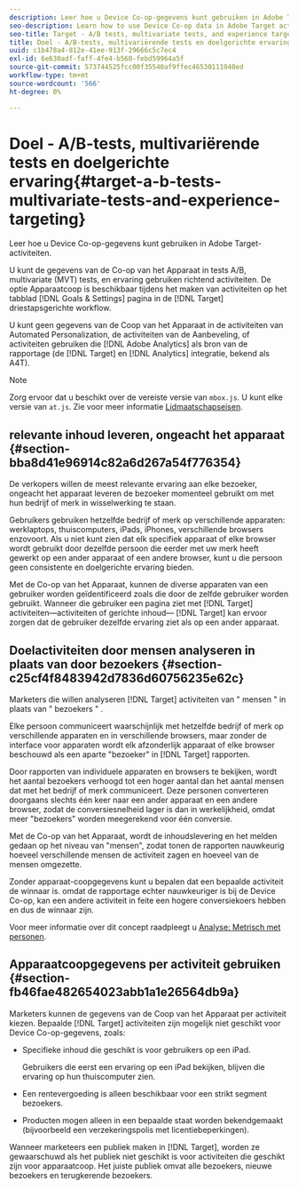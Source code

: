 ```yaml
---
description: Leer hoe u Device Co-op-gegevens kunt gebruiken in Adobe Target-activiteiten.
seo-description: Learn how to use Device Co-op data in Adobe Target activities.
seo-title: Target - A/B tests, multivariate tests, and experience targeting
title: Doel - A/B-tests, multivariërende tests en doelgerichte ervaring
uuid: c1b478a4-812e-41ee-913f-29666c5c7ec4
exl-id: 6e630adf-faff-4fe4-b560-febd59964a5f
source-git-commit: 573744525fcc00f35540af9ffec46530111940ed
workflow-type: tm+mt
source-wordcount: '566'
ht-degree: 0%

---
```


# Doel - A/B-tests, multivariërende tests en doelgerichte ervaring{#target-a-b-tests-multivariate-tests-and-experience-targeting}

Leer hoe u Device Co-op-gegevens kunt gebruiken in Adobe Target-activiteiten.

U kunt de gegevens van de Co-op van het Apparaat in tests A/B, multivariate (MVT) tests, en ervaring gebruiken richtend activiteiten. De optie Apparaatcoop is beschikbaar tijdens het maken van activiteiten op het tabblad [!DNL Goals & Settings] pagina in de [!DNL Target] driestapsgerichte workflow.

U kunt geen gegevens van de Coop van het Apparaat in de activiteiten van Automated Personalization, de activiteiten van de Aanbeveling, of activiteiten gebruiken die [!DNL Adobe Analytics] als bron van de rapportage (de [!DNL Target] en [!DNL Analytics] integratie, bekend als A4T).

>[!NOTE]
>
>Zorg ervoor dat u beschikt over de vereiste versie van `mbox.js`. U kunt elke versie van `at.js`. Zie voor meer informatie [Lidmaatschapseisen](../about/requirements.md#concept-31d3d165d22546afbedf023d32ad3a43).

## relevante inhoud leveren, ongeacht het apparaat {#section-bba8d41e96914c82a6d267a54f776354}

De verkopers willen de meest relevante ervaring aan elke bezoeker, ongeacht het apparaat leveren de bezoeker momenteel gebruikt om met hun bedrijf of merk in wisselwerking te staan.

Gebruikers gebruiken hetzelfde bedrijf of merk op verschillende apparaten: werklaptops, thuiscomputers, iPads, iPhones, verschillende browsers enzovoort. Als u niet kunt zien dat elk specifiek apparaat of elke browser wordt gebruikt door dezelfde persoon die eerder met uw merk heeft gewerkt op een ander apparaat of een andere browser, kunt u die persoon geen consistente en doelgerichte ervaring bieden.

Met de Co-op van het Apparaat, kunnen de diverse apparaten van een gebruiker worden geïdentificeerd zoals die door de zelfde gebruiker worden gebruikt. Wanneer die gebruiker een pagina ziet met [!DNL Target] activiteiten—activiteiten of gerichte inhoud— [!DNL Target] kan ervoor zorgen dat de gebruiker dezelfde ervaring ziet als op een ander apparaat.

## Doelactiviteiten door mensen analyseren in plaats van door bezoekers {#section-c25cf4f8483942d7836d60756235e62c}

Marketers die willen analyseren [!DNL Target] activiteiten van &quot; mensen &quot; in plaats van &quot; bezoekers &quot; .

Elke persoon communiceert waarschijnlijk met hetzelfde bedrijf of merk op verschillende apparaten en in verschillende browsers, maar zonder de interface voor apparaten wordt elk afzonderlijk apparaat of elke browser beschouwd als een aparte &quot;bezoeker&quot; in [!DNL Target] rapporten.

Door rapporten van individuele apparaten en browsers te bekijken, wordt het aantal bezoekers verhoogd tot een hoger aantal dan het aantal mensen dat met het bedrijf of merk communiceert. Deze personen converteren doorgaans slechts één keer naar een ander apparaat en een andere browser, zodat de conversiesnelheid lager is dan in werkelijkheid, omdat meer &quot;bezoekers&quot; worden meegerekend voor één conversie.

Met de Co-op van het Apparaat, wordt de inhoudslevering en het melden gedaan op het niveau van &quot;mensen&quot;, zodat tonen de rapporten nauwkeurig hoeveel verschillende mensen de activiteit zagen en hoeveel van de mensen omgezette.

Zonder apparaat-coopgegevens kunt u bepalen dat een bepaalde activiteit de winnaar is. omdat de rapportage echter nauwkeuriger is bij de Device Co-op, kan een andere activiteit in feite een hogere conversiekoers hebben en dus de winnaar zijn.

Voor meer informatie over dit concept raadpleegt u [Analyse: Metrisch met personen](../other-solutions/people.md#concept-8c57cd3904974e078d7fbf84ac9c2d63).

## Apparaatcoopgegevens per activiteit gebruiken {#section-fb46fae482654023abb1a1e26564db9a}

Marketers kunnen de gegevens van de Coop van het Apparaat per activiteit kiezen. Bepaalde [!DNL Target] activiteiten zijn mogelijk niet geschikt voor Device Co-op-gegevens, zoals:

* Specifieke inhoud die geschikt is voor gebruikers op een iPad.

   Gebruikers die eerst een ervaring op een iPad bekijken, blijven die ervaring op hun thuiscomputer zien.

* Een rentevergoeding is alleen beschikbaar voor een strikt segment bezoekers.
* Producten mogen alleen in een bepaalde staat worden bekendgemaakt (bijvoorbeeld een verzekeringspolis met licentiebeperkingen).

Wanneer marketeers een publiek maken in [!DNL Target], worden ze gewaarschuwd als het publiek niet geschikt is voor activiteiten die geschikt zijn voor apparaatcoop. Het juiste publiek omvat alle bezoekers, nieuwe bezoekers en terugkerende bezoekers.
